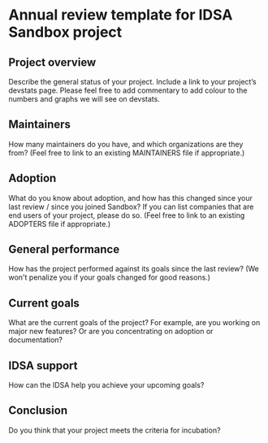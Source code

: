 # Annual review template for IDSA Sandbox project

## Project overview

Describe the general status of your project. Include a link to your project’s devstats page. Please feel free to add commentary to add colour to the numbers and graphs we will see on devstats.

## Maintainers

How many maintainers do you have, and which organizations are they from? (Feel free to link to an existing MAINTAINERS file if appropriate.)

## Adoption

What do you know about adoption, and how has this changed since your last review / since you joined Sandbox? If you can list companies that are end users of your project, please do so. (Feel free to link to an existing ADOPTERS file if appropriate.)

## General performance

How has the project performed against its goals since the last review? (We won't penalize you if your goals changed for good reasons.)

## Current goals

What are the current goals of the project? For example, are you working on major new features? Or are you concentrating on adoption or documentation?

## IDSA support 

How can the IDSA help you achieve your upcoming goals?

## Conclusion

Do you think that your project meets the criteria for incubation?